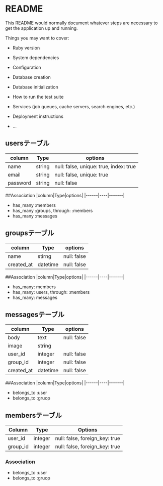 # README

This README would normally document whatever steps are necessary to get the
application up and running.

Things you may want to cover:

* Ruby version

* System dependencies

* Configuration

* Database creation

* Database initialization

* How to run the test suite

* Services (job queues, cache servers, search engines, etc.)

* Deployment instructions

* ...

## usersテーブル
|column|Type|options|
|------|----|-------|
|name|string|null: false, unique: true, index: true|
|email|string|null: false, unique: true|
|password|string|null: false|


##Association
|column|Type|options|
|------|----|-------|
- has_many :members
- has_many :groups, through: :members
- has_many :messages

## groupsテーブル
|column|Type|options|
|------|----|-------|
|name|stirng|null: false|
|created_at|datetime|null: false|

##Association
|column|Type|options|
|------|----|-------|
- has_many: members
- has_many: users, through: :members
- has_many: messages


## messagesテーブル
|column|Type|options|
|------|----|-------|
|body|text|null: false|
|image|string|
|user_id|integer|null: false|
|group_id|integer|null: false|
|created_at|datetime|null: false|

##Association
|column|Type|options|
|------|----|-------|
- belongs_to :user
- belongs_to :gruop

## membersテーブル

|Column|Type|Options|
|------|----|-------|
|user_id|integer|null: false, foreign_key: true|
|group_id|integer|null: false, foreign_key: true|

### Association
- belongs_to :user
- belongs_to :gruop


